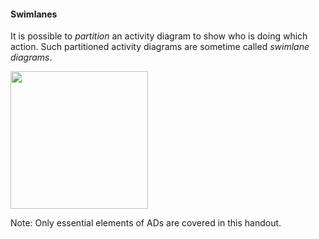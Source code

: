 <link rel="stylesheet" href="{{baseUrl}}/css/textbook.css">

<div class="website-content">

#### Swimlanes

<div id="main">

It is possible to _partition_ an activity diagram to show who is doing which action. Such partitioned activity diagrams are sometime called _swimlane diagrams_.

<img src="{{baseUrl}}/uml/activityDiagrams/basicNotations/swimlanes/images/diagram.png" height="220" />
<p/>

Note: Only essential elements of ADs are covered in this handout.

</div>
</div>
